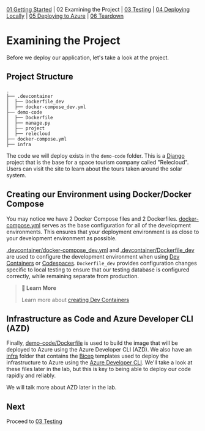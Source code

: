 [01 Getting Started](./README.md) | 02 Examining the Project | [03 Testing](./03-testing.md) | [04 Deploying Locally](./04-deploying-locally.md) | [05 Deploying to Azure](./05-deploying-to-azure.md) | [06 Teardown](./06-teardown.md)

# Examining the Project

Before we deploy our application, let's take a look at the project. 

## Project Structure

```shell
.
├── .devcontainer
│  ├── Dockerfile_dev
│  ├── docker-compose_dev.yml
├── demo-code
│  ├── Dockerfile
│  ├── manage.py
│  ├── project
│  ├── relecloud
├── docker-compose.yml
├── infra
```

The code we will deploy exists in the `demo-code` folder. This is a [Django](https://djangoproject.com) project that is the base for a space tourism company called "Relecloud". Users can visit the site to learn about the tours taken around the solar system.

## Creating our Environment using Docker/Docker Compose

You may notice we have 2 Docker Compose files and 2 Dockerfiles. [docker-compose.yml](../docker-compose.yml) serves as the base configuration for all of the development environments. This ensures that your deployment environment is as close to your development environment as possible.

 [.devcontainer/docker-compose_dev.yml](../.devcontainer/docker-compose_dev.yml) and [.devcontainer/Dockerfile_dev](../.devcontainer/Dockerfile_dev) are used to configure the development environment when using [Dev Containers](https://code.visualstudio.com/docs/remote/containers) or [Codespaces](https://codespaces.github.com). `Dockerfile_dev` provides configuration changes specific to local testing to ensure that our testing database is configured correctly, while remaining separate from production.

> **:book: Learn More**
> 
> Learn more about [creating Dev Containers](https://containers.dev)

## Infrastructure as Code and Azure Developer CLI (AZD)

Finally, [demo-code/Dockerfile](../demo-code/Dockerfile) is used to build the image that will be deployed to Azure using the Azure Developer CLI (AZD).  We also have an [infra](../infra/) folder that contains the [Bicep](https://learn.microsoft.com/en-us/azure/azure-resource-manager/bicep/overview) templates used to deploy the infrastructure to Azure using the [Azure Developer CLI](https://learn.microsoft.com/en-us/azure/developer/azure-developer-cli/overview). We'll take a look at these files later in the lab, but this is key to being able to deploy our code rapidly and reliably.

We will talk more about AZD later in the lab.
## Next

Proceed to [03 Testing](./03-testing.md)
